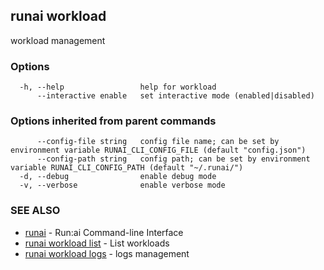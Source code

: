## runai workload

workload management

### Options

```
  -h, --help                 help for workload
      --interactive enable   set interactive mode (enabled|disabled)
```

### Options inherited from parent commands

```
      --config-file string   config file name; can be set by environment variable RUNAI_CLI_CONFIG_FILE (default "config.json")
      --config-path string   config path; can be set by environment variable RUNAI_CLI_CONFIG_PATH (default "~/.runai/")
  -d, --debug                enable debug mode
  -v, --verbose              enable verbose mode
```

### SEE ALSO

* [runai](runai.md)	 - Run:ai Command-line Interface
* [runai workload list](runai_workload_list.md)	 - List workloads
* [runai workload logs](runai_workload_logs.md)	 - logs management

